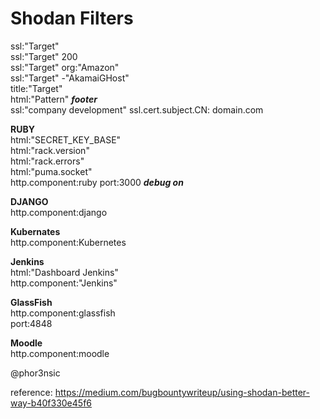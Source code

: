 # Shodan Filters

ssl:"Target"  
ssl:"Target" 200  
ssl:"Target" org:"Amazon"  
ssl:"Target" -"AkamaiGHost"  
title:"Target"  
html:"Pattern" ***footer***  
ssl:"company development"
ssl.cert.subject.CN: domain.com


**RUBY**  
html:"SECRET_KEY_BASE"  
html:"rack.version"  
html:"rack.errors"  
html:"puma.socket"  
http.component:ruby port:3000 ***debug on***

**DJANGO**  
http.component:django  

**Kubernates**  
http.component:Kubernetes  

**Jenkins**  
html:"Dashboard Jenkins"  
http.component:"Jenkins"  

**GlassFish**  
http.component:glassfish  
port:4848  

**Moodle**  
http.component:moodle  
  
@phor3nsic 

reference: https://medium.com/bugbountywriteup/using-shodan-better-way-b40f330e45f6  
